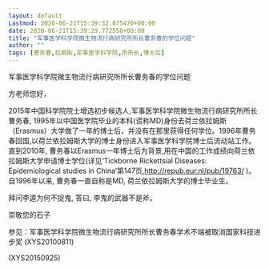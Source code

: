 ```yaml
---
layout: default
Lastmod: 2020-06-21T15:39:32.075470+00:00
date: 2020-06-21T15:39:29.772556+00:00
title: "军事医学科学院微生物流行病研究所所长曹务春的学位问题"
author: ""
tags: [曹务春,拉姆斯,军事医学科学院,所所长,博士后]
---
```


军事医学科学院微生物流行病研究所所长曹务春的学位问题

方老师您好，

2015年中国科学院院士增选初步候选人,军事医学科学院微生物流行病研究所所长曹务春, 1995年以中国医学院毕业的本科(谎称MD)身份去荷兰依拉姆斯（Erasmus）大学做了一年的博士后，并没有在那里获得任何学位。1996年曹务春回国,以荷兰依拉姆斯大学的博士身份进入军事医学科学院博士后流动站工作。直到2010年, 曹务春以Erasmus一年博士后为背景,用在中国的工作成绩向荷兰依拉姆斯大学申请博士学位(详见‘Tickborne Rickettsial Diseases: Epidemiological studies in China’第147页,http://repub.eur.nl/pub/19763/ )。自1996年以来, 曹务春一直自称是MD, 荷兰依拉姆斯大学的博士毕业生。

拜问李逵为何不捉鬼, 答曰, 李鬼的武器不是斧。

崇敬您的石子

参见：军事医学科学院微生物流行病研究所所长曹务春学术不端被取消国家科技进步奖 (XYS20100811)

(XYS20150925)

